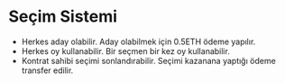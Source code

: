 # Seçim Sistemi

 - Herkes aday olabilir. Aday olabilmek için 0.5ETH ödeme yapılır.
 - Herkes oy kullanabilir. Bir seçmen bir kez oy kullanabilir.
 - Kontrat sahibi seçimi sonlandırabilir. Seçimi kazanana yaptığı ödeme transfer edilir.
